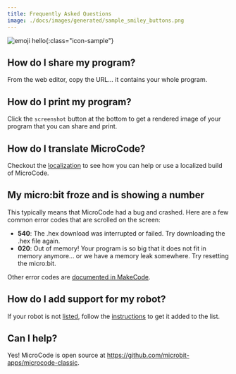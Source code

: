 ```yaml
---
title: Frequently Asked Questions
image: ./docs/images/generated/sample_smiley_buttons.png
---
```


![emoji hello](./images/generated/icon_M19hello.png){:class="icon-sample"}

## How do I share my program?

From the web editor, copy the URL... it contains your whole program.

## How do I print my program?

Click the `screenshot` button at the bottom to get a rendered image of your program that you can share and print.

## How do I translate MicroCode?

Checkout the [localization](./localization) to see how you can help or use a localized build of MicroCode.

## My micro:bit froze and is showing a number

This typically means that MicroCode had a bug and crashed. Here are a few common error codes that are scrolled on the screen:

-   **540**: The .hex download was interrupted or failed. Try downloading the .hex file again.
-   **020**: Out of memory! Your program is so big that it does not fit in memory anymore... or we have a memory leak somewhere. Try resetting the micro:bit.

Other error codes are [documented in MakeCode](https://makecode.microbit.org/device/error-codes).

## How do I add support for my robot?

If your robot is not [listed](./robots-supported), follow the [instructions](./robots-supported#new-robot) to get it added to the list.

## Can I help?

Yes! MicroCode is open source at https://github.com/microbit-apps/microcode-classic.
